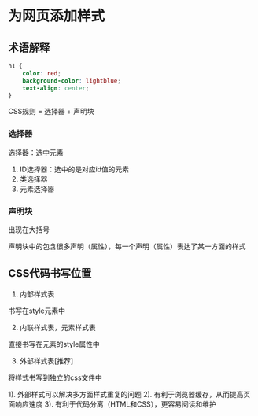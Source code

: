 # 为网页添加样式

## 术语解释

```css
h1 {
    color: red;
    background-color: lightblue;
    text-align: center;
}
```

CSS规则 = 选择器 + 声明块

### 选择器

选择器：选中元素

1. ID选择器：选中的是对应id值的元素
2. 类选择器
3. 元素选择器

### 声明块

出现在大括号

声明块中的包含很多声明（属性），每一个声明（属性）表达了某一方面的样式

## CSS代码书写位置

1. 内部样式表

书写在style元素中

2. 内联样式表，元素样式表

直接书写在元素的style属性中

3. 外部样式表[推荐]

将样式书写到独立的css文件中

1). 外部样式可以解决多方面样式重复的问题
2). 有利于浏览器缓存，从而提高页面响应速度
3). 有利于代码分离（HTML和CSS），更容易阅读和维护
